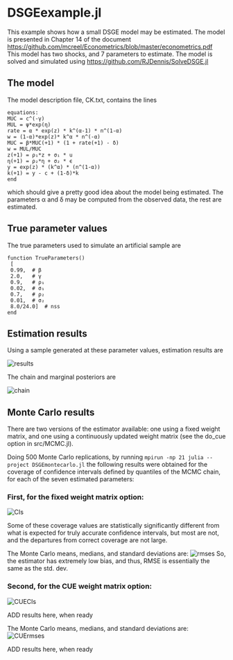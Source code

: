 # DSGEexample.jl
This example shows how a small DSGE model may be estimated. The model is presented in Chapter 14 of the document https://github.com/mcreel/Econometrics/blob/master/econometrics.pdf  This model has two shocks, and 7 parameters to estimate. The model is solved and simulated using https://github.com/RJDennis/SolveDSGE.jl

## The model
The model description file, CK.txt, contains the lines
```
equations:
MUC = c^(-γ)
MUL = ψ*exp(η)
rate = α * exp(z) * k^(α-1) * n^(1-α)
w = (1-α)*exp(z)* k^α * n^(-α)
MUC = β*MUC(+1) * (1 + rate(+1) - δ)
w = MUL/MUC
z(+1) = ρ₁*z + σ₁ * u
η(+1) = ρ₂*η + σ₂ * ϵ
y = exp(z) * (k^α) * (n^(1-α))
k(+1) = y - c + (1-δ)*k
end
```
which should give a pretty good idea about the model being estimated. The parameters α and δ may be computed from the observed data, the rest are estimated.

## True parameter values
The true parameters used to simulate an artificial sample are
```
function TrueParameters()
 [
 0.99,  # β
 2.0,   # γ     
 0.9,   # ρ₁  
 0.02,  # σ₁   
 0.7,   # ρ₂  
 0.01,  # σ₂   
 8.0/24.0]  # nss
end
```

## Estimation results
Using a sample generated at these parameter values, estimation results are

![results](https://github.com/mcreel/SimulatedNeuralMoments.jl/blob/main/examples/DSGE/results.png)

The chain and marginal posteriors are

![chain](https://github.com/mcreel/SimulatedNeuralMoments.jl/blob/main/examples/DSGE/chain.png)


## Monte Carlo results
There are two versions of the estimator available: one using a fixed weight matrix, and
one using a continuously updated weight matrix (see the do_cue option in src/MCMC.jl). 

Doing 500 Monte Carlo replications, by running ```mpirun -np 21 julia --project DSGEmontecarlo.jl``` the following results were obtained for the coverage of confidence intervals defined by quantiles of the MCMC chain, for each of the seven estimated parameters:

### First, for the fixed weight matrix option: ###
![CIs](https://github.com/mcreel/SimulatedNeuralMoments.jl/blob/main/examples/DSGE/mcresults.png)

Some of these coverage values are statistically significantly different from what is expected for truly accurate confidence intervals, but most are not, and the departures from correct coverage are not large.

The Monte Carlo means, medians, and standard deviations are:
![rmses](https://github.com/mcreel/SimulatedNeuralMoments.jl/blob/main/examples/DSGE/mcresults2.png)
So, the estimator has extremely low bias, and thus, RMSE is essentially the same as the
std. dev.

### Second, for the CUE weight matrix option: ###
![CUECIs](https://github.com/mcreel/SimulatedNeuralMoments.jl/blob/main/examples/DSGE/mcresultsCUE.png)

ADD results here, when ready

The Monte Carlo means, medians, and standard deviations are:
![CUErmses](https://github.com/mcreel/SimulatedNeuralMoments.jl/blob/main/examples/DSGE/mcresults2CUE.png)

ADD results here, when ready

